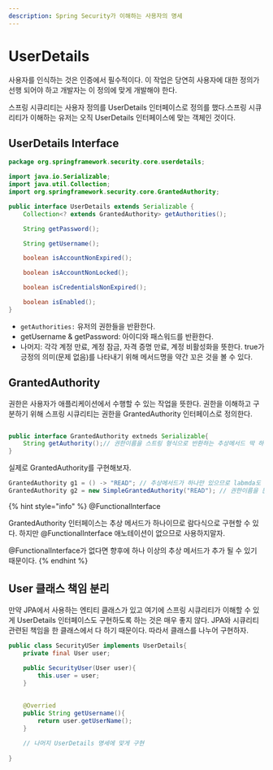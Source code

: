 ```yaml
---
description: Spring Security가 이해하는 사용자의 명세
---
```


# UserDetails

사용자를 인식하는 것은 인증에서 필수적이다. 이 작업은 당연히 사용자에 대한 정의가 선행 되어야 하고 개발자는 이 정의에 맞게 개발해야 한다.

스프링 시큐리티는 사용자 정의를 UserDetails 인터페이스로 정의를 했다.스프링 시큐리티가 이해하는 유저는 오직 UserDetails 인터페이스에 맞는 객체인 것이다.



## UserDetails Interface

```java
package org.springframework.security.core.userdetails;

import java.io.Serializable;
import java.util.Collection;
import org.springframework.security.core.GrantedAuthority;

public interface UserDetails extends Serializable {
    Collection<? extends GrantedAuthority> getAuthorities();

    String getPassword();

    String getUsername();

    boolean isAccountNonExpired();

    boolean isAccountNonLocked();

    boolean isCredentialsNonExpired();

    boolean isEnabled();
}

```

* `getAuthorities:` 유저의 권한들을 반환한다.
* getUsername & getPassword: 아이디와 패스워드를 반환한다.
* 나머지: 각각 계정 만료, 계정 잠금, 자격 증명 만료, 계정 비활성화을 뜻한다. true가 긍정의 의미(문제 없음)를 나타내기 위해 메서드명을 약간 꼬은 것을 볼 수 있다.

## GrantedAuthority

권한은 사용자가 애플리케이션에서 수행할 수 있는 작업을 뜻한다. 권한을 이해하고 구분하기 위해 스프링 시큐리티는 권한을 GrantedAuthority 인터페이스로 정의한다.&#x20;

```java

public interface GrantedAuthority extneds Serializable{
    String getAuthority();// 권한이름을 스트링 형식으로 반환하는 추상메서드 딱 하나만 있다.
}
```

실제로 GrantedAuthority를 구현해보자.&#x20;

```java
GrantedAuthority g1 = () -> "READ"; // 추상메서드가 하나만 있으므로 labmda도 가능.
GrantedAuthority g2 = new SimpleGrantedAuthority("READ"); // 권한이름을 문자열로 받으며 인스턴스 생성
```

{% hint style="info" %}
@FunctionalInterface

GrantedAuthority 인터페이스는 추상 메서드가 하나이므로 람다식으로 구현할 수 있다. 하지만 @FunctionalInterface 애노테이션이 없으므로 사용하지말자.&#x20;

@FunctionalInterface가 없다면 향후에 하나 이상의 추상 메서드가 추가 될 수 있기 때문이다.
{% endhint %}



## User 클래스 책임 분리&#x20;

만약 JPA에서 사용하는 엔티티 클래스가 있고 여기에 스프링 시큐리티가 이해할 수 있게 UserDetails 인터페이스도 구현하도록 하는 것은 매우 좋지  않다. JPA와 시큐리티 관련된 책임을 한 클래스에서 다 하기 때문이다. 따라서 클래스를 나누어 구현하자.

```java
public class SecurityUSer implements UserDetails{
    private final User user;
    
    public SecurityUser(User user){
        this.user = user;
    }
    

    @Overried
    public String getUsername(){
        return user.getUserName();
    }
    
    // 나머지 UserDetails 명세에 맞게 구현 
    
}
```


